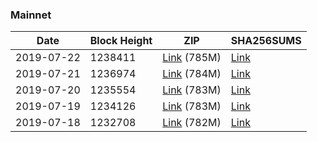### Mainnet

|    Date    | Block Height | ZIP | SHA256SUMS |
| ---------- | ------------ | --- | ---------- |
| 2019-07-22 | 1238411 | [Link](https://s3-ap-southeast-2.amazonaws.com/ion-bootstrap/mainnet/2019-07-22/bootstrap.dat.zip) (785M) | [Link](https://s3-ap-southeast-2.amazonaws.com/ion-bootstrap/mainnet/2019-07-22/SHA256SUMS) |
| 2019-07-21 | 1236974 | [Link](https://s3-ap-southeast-2.amazonaws.com/ion-bootstrap/mainnet/2019-07-21/bootstrap.dat.zip) (784M) | [Link](https://s3-ap-southeast-2.amazonaws.com/ion-bootstrap/mainnet/2019-07-21/SHA256SUMS) |
| 2019-07-20 | 1235554 | [Link](https://s3-ap-southeast-2.amazonaws.com/ion-bootstrap/mainnet/2019-07-20/bootstrap.dat.zip) (783M) | [Link](https://s3-ap-southeast-2.amazonaws.com/ion-bootstrap/mainnet/2019-07-20/SHA256SUMS) |
| 2019-07-19 | 1234126 | [Link](https://s3-ap-southeast-2.amazonaws.com/ion-bootstrap/mainnet/2019-07-19/bootstrap.dat.zip) (783M) | [Link](https://s3-ap-southeast-2.amazonaws.com/ion-bootstrap/mainnet/2019-07-19/SHA256SUMS) |
| 2019-07-18 | 1232708 | [Link](https://s3-ap-southeast-2.amazonaws.com/ion-bootstrap/mainnet/2019-07-18/bootstrap.dat.zip) (782M) | [Link](https://s3-ap-southeast-2.amazonaws.com/ion-bootstrap/mainnet/2019-07-18/SHA256SUMS) |
